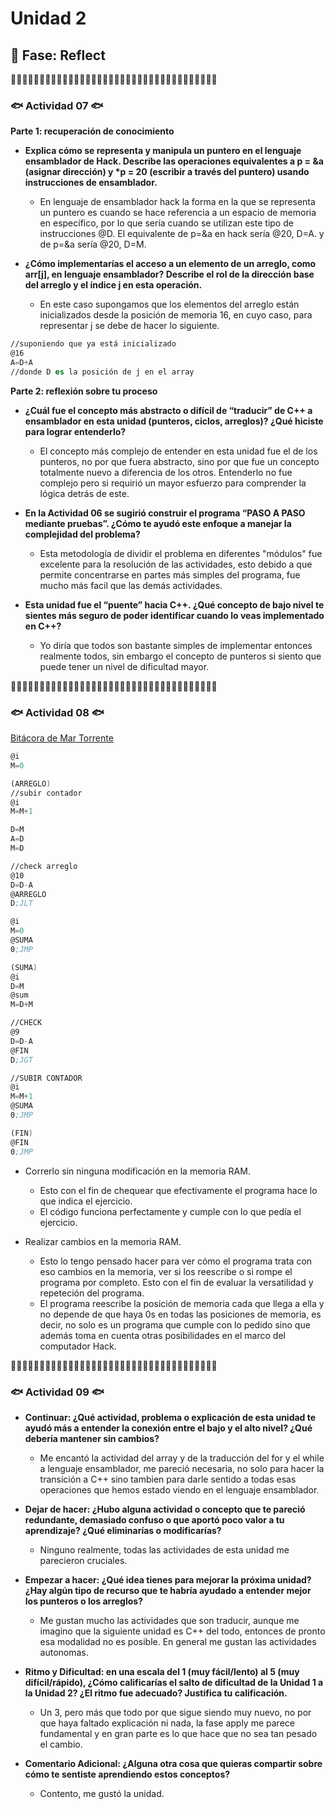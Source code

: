 # Unidad 2


## 🤔 Fase: Reflect

🔸🔸🔸🔸🔸🔸🔸🔸🔸🔸🔸🔸🔸🔸🔸🔸🔸🔸🔸🔸🔸🔸🔸🔸🔸🔸🔸🔸🔸🔸🔸🔸🔸🔸🔸🔸

### 🐟 Actividad 07 🐟

__Parte 1: recuperación de conocimiento__

- __Explica cómo se representa y manipula un puntero en el lenguaje ensamblador de Hack. Describe las operaciones equivalentes a p = &a (asignar dirección) y *p = 20 (escribir a través del puntero) usando instrucciones de ensamblador.__

  - En lenguaje de ensamblador hack la forma en la que se representa un puntero es cuando se hace referencia a un espacio de memoria en específico, por lo que sería cuando se utilizan este tipo de instrucciones @D. El equivalente de p=&a en hack sería @20, D=A. y de p=&a sería @20, D=M.

- __¿Cómo implementarías el acceso a un elemento de un arreglo, como arr[j], en lenguaje ensamblador? Describe el rol de la dirección base del arreglo y el índice j en esta operación.__

  - En este caso supongamos que los elementos del arreglo están inicializados desde la posición de memoria 16, en cuyo caso, para representar j se debe de hacer lo siguiente.

```asm
//suponiendo que ya está inicializado
@16
A=D+A
//donde D es la posición de j en el array
```

__Parte 2: reflexión sobre tu proceso__

- __¿Cuál fue el concepto más abstracto o difícil de “traducir” de C++ a ensamblador en esta unidad (punteros, ciclos, arreglos)? ¿Qué hiciste para lograr entenderlo?__

  - El concepto más complejo de entender en esta unidad fue el de los punteros, no por que fuera abstracto, sino por que fue un concepto totalmente nuevo a diferencia de los otros. Entenderlo no fue complejo pero si requirió un mayor esfuerzo para comprender la lógica detrás de este.

- __En la Actividad 06 se sugirió construir el programa “PASO A PASO mediante pruebas”. ¿Cómo te ayudó este enfoque a manejar la complejidad del problema?__

  - Esta metodología de dividir el problema en diferentes "módulos" fue excelente para la resolución de las actividades, esto debido a que permite concentrarse en partes más simples del programa, fue mucho más facil que las demás actividades.

- __Esta unidad fue el “puente” hacia C++. ¿Qué concepto de bajo nivel te sientes más seguro de poder identificar cuando lo veas implementado en C++?__

  - Yo diría que todos son bastante simples de implementar entonces realmente todos, sin embargo el concepto de punteros si siento que puede tener un nivel de dificultad mayor.


🔸🔸🔸🔸🔸🔸🔸🔸🔸🔸🔸🔸🔸🔸🔸🔸🔸🔸🔸🔸🔸🔸🔸🔸🔸🔸🔸🔸🔸🔸🔸🔸🔸🔸🔸🔸

### 🐟 Actividad 08 🐟

[Bitácora de Mar Torrente](https://github.com/jfUPB/computacionales-2025-20-EsTorrente/blob/unidad2/apply/unidad-2/apply.md)

```asm
@i
M=0

(ARREGLO)
//subir contador
@i
M=M+1

D=M
A=D
M=D

//check arreglo
@10
D=D-A
@ARREGLO
D;JLT

@i
M=0
@SUMA
0;JMP

(SUMA)
@i
D=M
@sum
M=D+M

//CHECK
@9
D=D-A
@FIN
D;JGT

//SUBIR CONTADOR
@i
M=M+1
@SUMA
0;JMP

(FIN)
@FIN
0;JMP
```
- Correrlo sin ninguna modificación en la memoria RAM.

  - Esto con el fin de chequear que efectivamente el programa hace lo que indica el ejercicio.
  - El código funciona perfectamente y cumple con lo que pedía el ejercicio.

- Realizar cambios en la memoria RAM.

  - Esto lo tengo pensado hacer para ver cómo el programa trata con eso cambios en la memoria, ver si los reescribe o si rompe el programa por completo. Esto con el fin de evaluar la versatilidad y repeteción del programa.
  - El programa reescribe la posición de memoria cada que llega a ella y no depende de que haya 0s en todas las posiciones de memoria, es decir, no solo es un programa que cumple con lo pedido sino que además toma en cuenta otras posibilidades en el marco del computador Hack.


🔸🔸🔸🔸🔸🔸🔸🔸🔸🔸🔸🔸🔸🔸🔸🔸🔸🔸🔸🔸🔸🔸🔸🔸🔸🔸🔸🔸🔸🔸🔸🔸🔸🔸🔸🔸

### 🐟 Actividad 09 🐟

- __Continuar: ¿Qué actividad, problema o explicación de esta unidad te ayudó más a entender la conexión entre el bajo y el alto nivel? ¿Qué debería mantener sin cambios?__

  - Me encantó la actividad del array y de la traducción del for y el while a lenguaje ensamblador, me pareció necesaria, no solo para hacer la transición a C++ sino tambien para darle sentido a todas esas operaciones que hemos estado viendo en el lenguaje ensamblador.

- __Dejar de hacer: ¿Hubo alguna actividad o concepto que te pareció redundante, demasiado confuso o que aportó poco valor a tu aprendizaje? ¿Qué eliminarías o modificarías?__

  - Ninguno realmente, todas las actividades de esta unidad me parecieron cruciales.

- __Empezar a hacer: ¿Qué idea tienes para mejorar la próxima unidad? ¿Hay algún tipo de recurso que te habría ayudado a entender mejor los punteros o los arreglos?__

  - Me gustan mucho las actividades que son traducir, aunque me imagino que la siguiente unidad es C++ del todo, entonces de pronto esa modalidad no es posible. En general me gustan las actividades autonomas.

- __Ritmo y Dificultad: en una escala del 1 (muy fácil/lento) al 5 (muy difícil/rápido), ¿Cómo calificarías el salto de dificultad de la Unidad 1 a la Unidad 2? ¿El ritmo fue adecuado? Justifica tu calificación.__

  - Un 3, pero más que todo por que sigue siendo muy nuevo, no por que haya faltado explicación ni nada, la fase apply me parece fundamental y en gran parte es lo que hace que no sea tan pesado el cambio.

- __Comentario Adicional: ¿Alguna otra cosa que quieras compartir sobre cómo te sentiste aprendiendo estos conceptos?__

  - Contento, me gustó la unidad.

